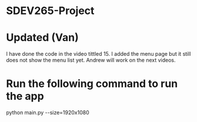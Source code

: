# SDEV265-Project
# Updated (Van)
I have done the code in the video tittled 15. I added the menu page but it still does not show the menu list yet.
Andrew will work on the next videos.

# Run the following command to run the app
python main.py --size=1920x1080

